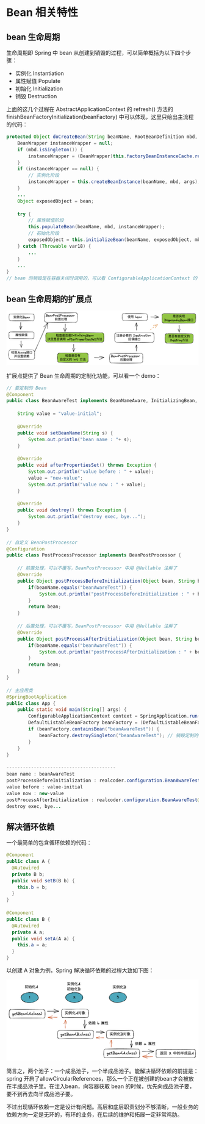 # Bean 相关特性

## bean 生命周期

生命周期即 Spring 中 bean 从创建到销毁的过程，可以简单概括为以下四个步骤：

- 实例化 Instantiation
- 属性赋值 Populate
- 初始化 Initialization
- 销毁 Destruction

上面的这几个过程在 AbstractApplicationContext 的 refresh() 方法的 finishBeanFactoryInitialization(beanFactory) 中可以体现，这里只给出主流程的代码：

```java
protected Object doCreateBean(String beanName, RootBeanDefinition mbd, @Nullable Object[] args) throws BeanCreationException {
    BeanWrapper instanceWrapper = null;
    if (mbd.isSingleton()) {
        instanceWrapper = (BeanWrapper)this.factoryBeanInstanceCache.remove(beanName);
    }
    if (instanceWrapper == null) {
        // 实例化阶段
        instanceWrapper = this.createBeanInstance(beanName, mbd, args);
    }
    ...
    Object exposedObject = bean;

    try {
        // 属性赋值阶段
        this.populateBean(beanName, mbd, instanceWrapper);
        // 初始化阶段
        exposedObject = this.initializeBean(beanName, exposedObject, mbd);
    } catch (Throwable var18) {
        ...
    }
    ...
}
// bean 的销毁是在容器关闭时调用的，可以看 ConfigurableApplicationContext 的 close() 方法
```

## bean 生命周期的扩展点

![image-20220507180133620](../../image/image-20220507180133620.png)

扩展点提供了 Bean 生命周期的定制化功能，可以看一个 demo：

```java
// 要定制的 Bean
@Component
public class BeanAwareTest implements BeanNameAware, InitializingBean, DisposableBean {

    String value = "value-initial";

    @Override
    public void setBeanName(String s) {
        System.out.println("bean name : "+ s);
    }

    @Override
    public void afterPropertiesSet() throws Exception {
        System.out.println("value before : " + value);
        value = "new-value";
        System.out.println("value now : " + value);
    }

    @Override
    public void destroy() throws Exception {
        System.out.println("destroy exec, bye...");
    }
}

// 自定义 BeanPostProcessor
@Configuration
public class PostProcessProcessor implements BeanPostProcessor {

    // 前置处理，可以不覆写，BeanPostProcessor 中用 @Nullable 注解了
    @Override
    public Object postProcessBeforeInitialization(Object bean, String beanName) throws BeansException {
        if(beanName.equals("beanAwareTest")) {
            System.out.println("postProcessBeforeInitialization : " + bean);
        }
        return bean;
    }

    // 后置处理，可以不覆写，BeanPostProcessor 中用 @Nullable 注解了
    @Override
    public Object postProcessAfterInitialization(Object bean, String beanName) throws BeansException {
        if(beanName.equals("beanAwareTest")) {
            System.out.println("postProcessAfterInitialization : " + bean );
        }
        return bean;
    }
}

// 主应用类
@SpringBootApplication
public class App {
    public static void main(String[] args) {
        ConfigurableApplicationContext context = SpringApplication.run(App.class, args);
        DefaultListableBeanFactory beanFactory = (DefaultListableBeanFactory) context.getBeanFactory();
        if (beanFactory.containsBean("beanAwareTest")) {
            beanFactory.destroySingleton("beanAwareTest"); // 销毁定制的 bean
        }
    }
}

----------------------------------------
bean name : beanAwareTest
postProcessBeforeInitialization : realcoder.configuration.BeanAwareTest@4052274f
value before : value-initial
value now : new-value
postProcessAfterInitialization : realcoder.configuration.BeanAwareTest@4052274f
destroy exec, bye...
```

## 解决循环依赖

一个最简单的包含循环依赖的代码：

```java
@Component
public class A {
  @Autowired
  private B b;
  public void setB(B b) {
    this.b = b;
  }
}

@Component
public class B {
  @Autowired
  private A a;
  public void setA(A a) {
    this.a = a;
  }
}
```

以创建 A 对象为例，Spring 解决循环依赖的过程大致如下图：

<img src="../../image/image-20220508173413358.png" alt="image-20220508173413358" style="zoom:70%;" />

简言之，两个池子：一个成品池子，一个半成品池子。能解决循环依赖的前提是：spring 开启了allowCircularReferences，那么一个正在被创建的bean才会被放在半成品池子里。在注入bean，向容器获取 bean 的时候，优先向成品池子要，要不到再去向半成品池子要。

不过出现循环依赖一定是设计有问题。高层和底层职责划分不够清晰，一般业务的依赖方向一定是无环的，有环的业务，在后续的维护和拓展一定非常鸡肋。